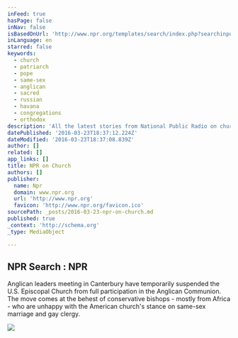 ```yaml
---
inFeed: true
hasPage: false
inNav: false
isBasedOnUrl: 'http://www.npr.org/templates/search/index.php?searchinput=church'
inLanguage: en
starred: false
keywords:
  - church
  - patriarch
  - pope
  - same-sex
  - anglican
  - sacred
  - russian
  - havana
  - congregations
  - orthodox
description: 'All the latest stories from National Public Radio on church. '
datePublished: '2016-03-23T18:37:12.224Z'
dateModified: '2016-03-23T18:37:08.839Z'
author: []
related: []
app_links: []
title: NPR on Church
authors: []
publisher:
  name: Npr
  domain: www.npr.org
  url: 'http://www.npr.org'
  favicon: 'http://www.npr.org/favicon.ico'
sourcePath: _posts/2016-03-23-npr-on-church.md
published: true
_context: 'http://schema.org'
_type: MediaObject

---
```

<article style=""><h1>NPR Search : NPR</h1><p>Anglican leaders meeting in Canterbury have temporarily suspended the U.S. Episcopal Church from full participation in the Anglican Communion. The move comes at the behest of conservative bishops - mostly from Africa - who are unhappy with the American church's stance on same-sex marriage and gay clergy.</p><img src="https://media.npr.org/assets/img/2016/02/09/ap_126374817649_wide-942b49eff64bb604f91dc7bc90890370bacee7bb-s300-c15.jpg" /></article>